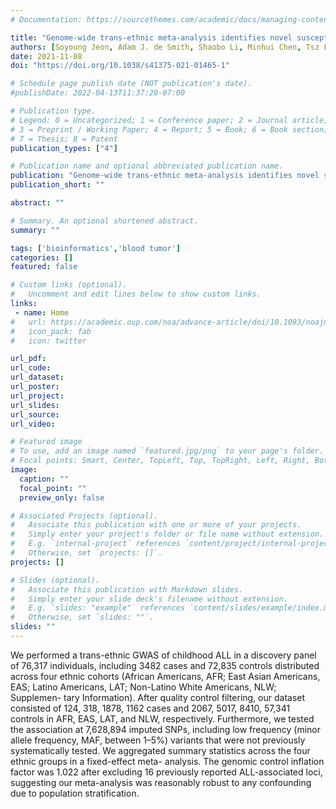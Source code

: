 ```yaml
---
# Documentation: https://sourcethemes.com/academic/docs/managing-content/

title: "Genome-wide trans-ethnic meta-analysis identifies novel susceptibility loci for childhood acute lymphoblastic leukemia"
authors: [Soyoung Jeon, Adam J. de Smith, Shaobo Li, Minhui Chen, Tsz Fung Chan, Ivo S. Muskens, Libby M. Morimoto, Andrew T. DeWan, Nicholas Mancuso, Catherine Metayer, Xiaomei Ma, Joseph L. Wiemels, Charleston W. K. Chiang]
date: 2021-11-08
doi: "https://doi.org/10.1038/s41375-021-01465-1"

# Schedule page publish date (NOT publication's date).
#publishDate: 2022-04-13T11:37:20-07:00

# Publication type.
# Legend: 0 = Uncategorized; 1 = Conference paper; 2 = Journal article;
# 3 = Preprint / Working Paper; 4 = Report; 5 = Book; 6 = Book section;
# 7 = Thesis; 8 = Patent
publication_types: ["4"]

# Publication name and optional abbreviated publication name.
publication: "Genome-wide trans-ethnic meta-analysis identifies novel susceptibility loci for childhood acute lymphoblastic leukemia"
publication_short: ""

abstract: ""

# Summary. An optional shortened abstract.
summary: ""

tags: ['bioinformatics','blood tumor']
categories: []
featured: false

# Custom links (optional).
#   Uncomment and edit lines below to show custom links.
links:
 - name: Home
#   url: https://academic.oup.com/noa/advance-article/doi/10.1093/noajnl/vdac045/6568033
#   icon_pack: fab
#   icon: twitter

url_pdf:
url_code:
url_dataset:
url_poster:
url_project:
url_slides:
url_source:
url_video:

# Featured image
# To use, add an image named `featured.jpg/png` to your page's folder. 
# Focal points: Smart, Center, TopLeft, Top, TopRight, Left, Right, BottomLeft, Bottom, BottomRight.
image:
  caption: ""
  focal_point: ""
  preview_only: false

# Associated Projects (optional).
#   Associate this publication with one or more of your projects.
#   Simply enter your project's folder or file name without extension.
#   E.g. `internal-project` references `content/project/internal-project/index.md`.
#   Otherwise, set `projects: []`.
projects: []

# Slides (optional).
#   Associate this publication with Markdown slides.
#   Simply enter your slide deck's filename without extension.
#   E.g. `slides: "example"` references `content/slides/example/index.md`.
#   Otherwise, set `slides: ""`.
slides: ""
---
```


We performed a trans-ethnic GWAS of childhood ALL in a discovery panel of 76,317 individuals, including 3482 cases and 72,835 controls distributed across four ethnic cohorts (African Americans, AFR; East Asian Americans, EAS; Latino Americans, LAT; Non-Latino White Americans, NLW; Supplemen- tary Information). After quality control filtering, our dataset consisted of 124, 318, 1878, 1162 cases and 2067, 5017, 8410, 57,341 controls in AFR, EAS, LAT, and NLW, respectively. Furthermore, we tested the association at 7,628,894 imputed SNPs, including low frequency (minor allele frequency, MAF, between 1–5%) variants that were not previously systematically tested. We aggregated summary statistics across the four ethnic groups in a fixed-effect meta- analysis. The genomic control inflation factor was 1.022 after excluding 16 previously reported ALL-associated loci, suggesting our meta-analysis was reasonably robust to any confounding due to population stratification.
